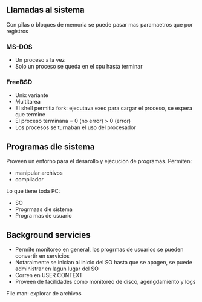 ## Llamadas al sistema

Con pilas o bloques de memoria se puede pasar mas paramaetros que por registros

### MS-DOS
- Un proceso a la vez
- Solo un proceso se queda en el cpu hasta terminar

### FreeBSD
- Unix variante
- Multitarea
- El shell permitia fork: ejecutava exec para cargar el proceso, se espera que termine
- El proceso terminana = 0 (no error) > 0 (error)
- Los procesos se turnaban el uso del procesador

## Programas dle sistema

Proveen un entorno para el desarollo y ejecucion de programas.
Permiten:
- manipular archivos
- compilador

Lo que tiene toda PC:
- SO
- Progrmaas dle sistema
- Progra  mas de usuario

## Background servicies
- Permite monitoreo en general, los progrmas de usuarios se pueden convertir en servicios
- Notaralmente se inician al inicio del SO hasta que se apagen, se puede administrar en lagun lugar del SO
- Corren en USER CONTEXT
- Proveen de facilidades como monitoreo de disco, agengdamiento y logs

File man: explorar de archivos